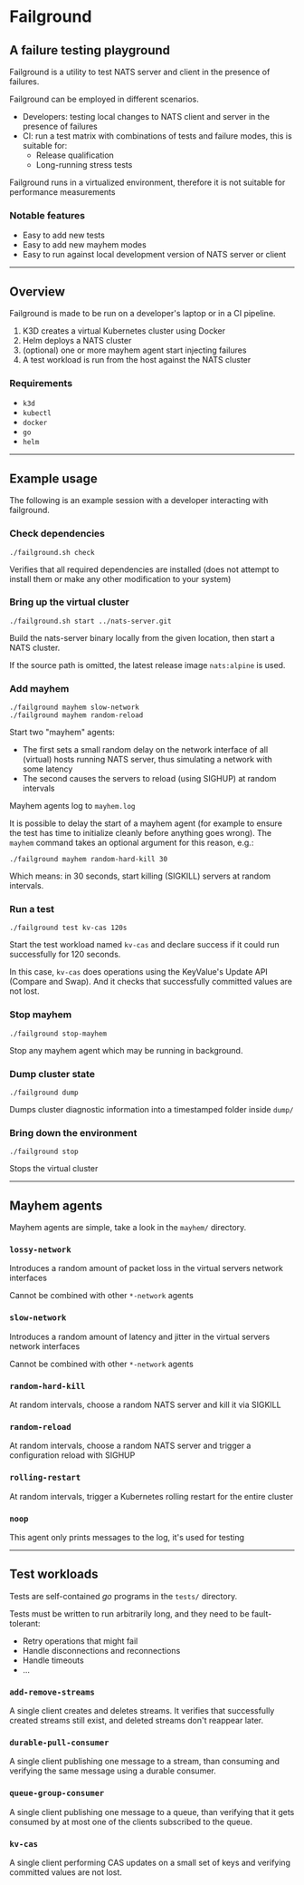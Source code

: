 # Failground

## A failure testing playground

Failground is a utility to test NATS server and client in the presence of failures.

Failground can be employed in different scenarios.

 * Developers: testing local changes to NATS client and server in the presence of failures
 * CI: run a test matrix with combinations of tests and failure modes, this is suitable for:
   * Release qualification
   * Long-running stress tests

Failground runs in a virtualized environment, therefore it is not suitable for performance measurements

### Notable features

 * Easy to add new tests
 * Easy to add new mayhem modes
 * Easy to run against local development version of NATS server or client

---

## Overview

Failground is made to be run on a developer's laptop or in a CI pipeline.

1. K3D creates a virtual Kubernetes cluster using Docker
2. Helm deploys a NATS cluster
3. (optional) one or more mayhem agent start injecting failures
4. A test workload is run from the host against the NATS cluster

### Requirements
- `k3d`
- `kubectl`
- `docker`
- `go`
- `helm`

---

## Example usage

The following is an example session with a developer interacting with failground.

### Check dependencies

```
./failground.sh check
```

Verifies that all required dependencies are installed (does not attempt to install them or make any other modification to your system)

### Bring up the virtual cluster

```
./failground.sh start ../nats-server.git
```

Build the nats-server binary locally from the given location, then start a NATS cluster.

If the source path is omitted, the latest release image `nats:alpine` is used.

### Add mayhem

```
./failground mayhem slow-network
./failground mayhem random-reload
```

Start two "mayhem" agents:
 * The first sets a small random delay on the network interface of all (virtual) hosts running NATS server, thus simulating a network with some latency
 * The second causes the servers to reload (using SIGHUP) at random intervals

Mayhem agents log to `mayhem.log`

It is possible to delay the start of a mayhem agent (for example to ensure the test has time to initialize cleanly before anything goes wrong). The `mayhem` command takes an optional argument for this reason, e.g.:

```
./failground mayhem random-hard-kill 30
```

Which means: in 30 seconds, start killing (SIGKILL) servers at random intervals.

### Run a test

```
./failground test kv-cas 120s
```

Start the test workload named `kv-cas` and declare success if it could run successfully for 120 seconds.

In this case, `kv-cas` does operations using the KeyValue's Update API (Compare and Swap).
And it checks that successfully committed values are not lost.

### Stop mayhem
```
./failground stop-mayhem
```

Stop any mayhem agent which may be running in background.

### Dump cluster state

```
./failground dump
```

Dumps cluster diagnostic information into a timestamped folder inside `dump/`

### Bring down the environment

```
./failground stop
```

Stops the virtual cluster

---

## Mayhem agents

Mayhem agents are simple, take a look in the `mayhem/` directory.

### `lossy-network`

Introduces a random amount of packet loss in the virtual servers network interfaces

Cannot be combined with other `*-network` agents

### `slow-network`

Introduces a random amount of latency and jitter in the virtual servers network interfaces

Cannot be combined with other `*-network` agents

### `random-hard-kill`

At random intervals, choose a random NATS server and kill it via SIGKILL

### `random-reload`

At random intervals, choose a random NATS server and trigger a configuration reload with SIGHUP

### `rolling-restart`

At random intervals, trigger a Kubernetes rolling restart for the entire cluster

### `noop`

This agent only prints messages to the log, it's used for testing

---

## Test workloads

Tests are self-contained *go* programs in the `tests/` directory.

Tests must be written to run arbitrarily long, and they need to be fault-tolerant:
 - Retry operations that might fail
 - Handle disconnections and reconnections
 - Handle timeouts
 - ...


### `add-remove-streams`

A single client creates and deletes streams.
It verifies that successfully created streams still exist, and deleted streams don't reappear later.

### `durable-pull-consumer`

A single client publishing one message to a stream, than consuming and verifying the same message using a durable consumer.

### `queue-group-consumer`

A single client publishing one message to a queue, than verifying that it gets consumed by at most one of the clients subscribed to the queue.

### `kv-cas`

A single client performing CAS updates on a small set of keys and verifying committed values are not lost.
